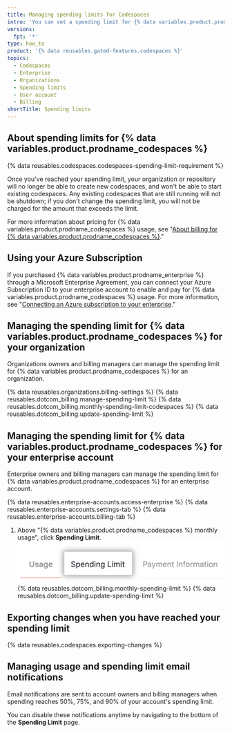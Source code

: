 ```yaml
---
title: Managing spending limits for Codespaces
intro: 'You can set a spending limit for {% data variables.product.prodname_codespaces %} usage.'
versions:
  fpt: '*'
type: how_to
product: '{% data reusables.gated-features.codespaces %}'
topics:
  - Codespaces
  - Enterprise
  - Organizations
  - Spending limits
  - User account
  - Billing
shortTitle: Spending limits
---
```


## About spending limits for {% data variables.product.prodname_codespaces %}

{% data reusables.codespaces.codespaces-spending-limit-requirement %}

Once you've reached your spending limit, your organization or repository will no longer be able to create new codespaces, and won't be able to start existing codespaces. Any existing codespaces that are still running will not be shutdown; if you don't change the spending limit, you will not be charged for the amount that exceeds the limit.

For more information about pricing for {% data variables.product.prodname_codespaces %} usage, see "[About billing for {% data variables.product.prodname_codespaces %}](/billing/managing-billing-for-github-codespaces/about-billing-for-codespaces)."

## Using your Azure Subscription
If you purchased {% data variables.product.prodname_enterprise %} through a Microsoft Enterprise Agreement, you can connect your Azure Subscription ID to your enterprise account to enable and pay for {% data variables.product.prodname_codespaces %} usage. For more information, see "[Connecting an Azure subscription to your enterprise](/github/setting-up-and-managing-your-enterprise/connecting-an-azure-subscription-to-your-enterprise)."

## Managing the spending limit for {% data variables.product.prodname_codespaces %} for your organization

Organizations owners and billing managers can manage the spending limit for {% data variables.product.prodname_codespaces %} for an organization.

{% data reusables.organizations.billing-settings %}
{% data reusables.dotcom_billing.manage-spending-limit %}
{% data reusables.dotcom_billing.monthly-spending-limit-codespaces %}
{% data reusables.dotcom_billing.update-spending-limit %}

## Managing the spending limit for {% data variables.product.prodname_codespaces %} for your enterprise account

Enterprise owners and billing managers can manage the spending limit for {% data variables.product.prodname_codespaces %} for an enterprise account.

{% data reusables.enterprise-accounts.access-enterprise %}
{% data reusables.enterprise-accounts.settings-tab %}
{% data reusables.enterprise-accounts.billing-tab %}
1. Above "{% data variables.product.prodname_codespaces %} monthly usage", click **Spending Limit**. ![Spending limit tab](/assets/images/help/settings/spending-limit-tab-enterprise.png)
{% data reusables.dotcom_billing.monthly-spending-limit %}
{% data reusables.dotcom_billing.update-spending-limit %}

## Exporting changes when you have reached your spending limit

{% data reusables.codespaces.exporting-changes %}
## Managing usage and spending limit email notifications

Email notifications are sent to account owners and billing managers when spending reaches 50%, 75%, and 90% of your account's spending limit.

You can disable these notifications anytime by navigating to the bottom of the **Spending Limit** page.
